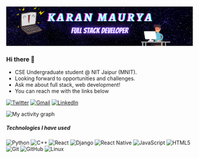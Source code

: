 
[![Header](https://raw.githubusercontent.com/karn21/karn21/master/header.png)](https://www.youtube.com/watch?v=dQw4w9WgXcQ)

### Hi there 👋

-   CSE Undergraduate student @ NIT Jaipur (MNIT).
-   Looking forward to opportunities and challenges.
-   Ask me about full stack, web development!
-   You can reach me with the links below


[![Twitter](https://img.shields.io/badge/-TWITTER-blue?style=for-the-badge&logo=twitter&logoColor=white)](https://twitter.com/_Karan21)
[![Gmail](https://img.shields.io/badge/-GMAIL-D14836?style=for-the-badge&logo=gmail&logoColor=white)](mailto:karn212000@gmail.com)
[![LinkedIn](https://img.shields.io/badge/-LINKEDIN-0077B5?style=for-the-badge&logo=linkedin&logoColor=white)](https://www.linkedin.com/in/karn21/)


![My activity graph](https://activity-graph.herokuapp.com/graph?username=karn21&theme=github&custom_title=My%20activity%20graph)


##### Technologies I have used

![Python](https://img.shields.io/badge/-Python-000000?style=flat&logo=python)
![C++](https://img.shields.io/badge/-C++-000000?style=flat&logo=C%2B%2B&logoColor=00599C)
![React](https://img.shields.io/badge/-React-222222?style=flat&logo=React&logoColor=61DAFB)
![Django](https://img.shields.io/badge/-Django-222222?style=flat&logo=django&logoColor=white)
![React Native](https://img.shields.io/badge/React_Native-20232A?style=flat&logo=react&logoColor=61DAFB)
![JavaScript](https://img.shields.io/badge/-JavaScript-000000?style=flat&logo=javascript)
![HTML5](https://img.shields.io/badge/-HTML5-000000?style=flat&logo=HTML5)
![Git](https://img.shields.io/badge/-Git-222222?style=flat&logo=git&logoColor=F05032)
![GitHub](https://img.shields.io/badge/-GitHub-222222?style=flat&logo=github&logoColor=FFFFFF)
![Linux](https://img.shields.io/badge/-Linux-222222?style=flat&logo=linux&logoColor=FCC624)

